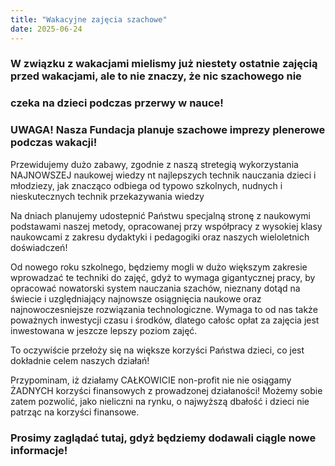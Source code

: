 ```yaml
---
title: "Wakacyjne zajęcia szachowe"
date: 2025-06-24
---
```

### W związku z wakacjami mielismy już niestety ostatnie zajęcią przed wakacjami, ale to nie znaczy, że nic szachowego nie
### czeka na dzieci podczas przerwy w nauce!

### UWAGA! Nasza Fundacja planuje szachowe imprezy plenerowe podczas wakacji!
Przewidujemy dużo zabawy, zgodnie z naszą stretegią wykorzystania NAJNOWSZEJ naukowej wiedzy nt najlepszych technik 
nauczania dzieci i młodziezy, jak znacząco odbiega od typowo szkolnych, nudnych i nieskutecznych technik przekazywania wiedzy

Na dniach planujemy udostepnić Państwu specjalną stronę z naukowymi podstawami naszej metody, opracowanej przy współpracy z 
wysokiej klasy naukowcami z zakresu dydaktyki i pedagogiki oraz naszych wieloletnich doświadczeń!

Od nowego roku szkolnego, będziemy mogli w dużo większym zakresie wprowadzać te techniki do zajęć, gdyż to wymaga gigantycznej 
pracy, by opracować nowatorski system nauczania szachów, nieznany dotąd na świecie i uzględniający najnowsze osiągnięcia naukowe
oraz najnowoczesniejsze rozwiązania technologiczne.
Wymaga to od nas także poważnych inwestycji czasu i środków, dlatego całośc opłat za zajęcia jest inwestowana w jeszcze lepszy
poziom zajęć.

To oczywiście przełoży się na większe korzyści Państwa dzieci, co jest dokładnie celem naszych działań!

Przypominam, iż działamy CAŁKOWICIE non-profit nie nie osiągamy ŻADNYCH korzyści finansowych z prowadzonej działaności!
Możemy sobie zatem pozwolić, jako nieliczni na rynku, o najwyższą dbałość i dzieci nie patrząc na korzyści finansowe.


### Prosimy zaglądać tutaj, gdyż będziemy dodawali ciągle nowe informacje!




